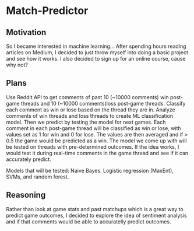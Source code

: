 # Match-Predictor

## Motivation
So I became interested in machine learning... After spending hours reading articles on Medium, I decided to just throw myself into doing a basic project and see how it works. I also decided to sign up for an online course, cause why not?

## Plans
Use Reddit API to get comments of past 10 (~10000 comments) win post-game threads and 10 (~10000 comments)loss post-game threads. Classify each comment as win or lose based on the thread they are in. Analyze comments of win threads and loss threads to create ML classification model. Then we predict by testing the model for next games. Each comment in each post-game thread will be classified as win or lose, with values set as 1 for win and 0 for lose. The values are then averaged and if > 0.5 the game would be predicted as a win. The model we come up with will be tested on threads with pre-determined outcomes. If the idea works, I would test it during real-time comments in the game thread and see if it can accurately predict.

Models that will be tested:
Naive Bayes. Logistic regression (MaxEnt), SVMs, and random forest.

## Reasoning
Rather than look at game stats and past matchups which is a great way to predict game outcomes, I decided to explore the idea of sentiment analysis and if that comments would be able to accuratelly predict outcomes.

